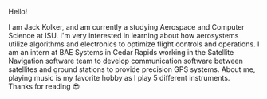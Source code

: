 Hello!

I am Jack Kolker, and am currently a studying Aerospace and Computer Science at ISU.  I'm very interested in learning about how aerosystems utilize algorithms and electronics to optimize flight controls and operations.  I am an intern at BAE Systems in Cedar Rapids working in the Satellite Navigation software team to develop communication software between satellites and ground stations to provide precision GPS systems. About me, playing music is my favorite hobby as I play 5 different instruments.  
Thanks for reading 😎
